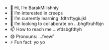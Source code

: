 - 👋 Hi, I’m BarakMilishniy
- 👀 I’m interested in creeps
- 🌱 I’m currently learning .fdtrrftygiujkl
- 💞️ I’m looking to collaborate on ...bhgftruhfbjn
- 📫 How to reach me ...vfdsbgfdtyh
- 😄 Pronouns: ...fvewf
- ⚡ Fun fact: yo yo 
<!--
BarakMilishniy/BarakMilishniy is a ✨ special ✨ repository because its `README.md` (this file) appears on your GitHub profile.
You can click the Preview link to take a look at your changes.
--
